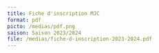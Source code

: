 ```yaml
---
title: Fiche d'inscription MJC
format: pdf
picto: /medias/pdf.png
saison: Saison 2023/2024
file: /medias/fiche-d-inscription-2023-2024.pdf
---
```

